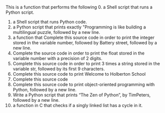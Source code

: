 This is a function that performs the following
0. a Shell script that runs a Python script.
1. a Shell script that runs Python code.
2. a Python script that prints exactly "Programming is like building a multilingual puzzle, followed by a new line.
3. a function that Complete this source code in order to print the integer stored in the variable number, followed by Battery street, followed by a new line.
4. Complete the source code in order to print the float stored in the variable number with a precision of 2 digits.
5. Complete this source code in order to print 3 times a string stored in the variable str, followed by its first 9 characters.
6. Complete this source code to print Welcome to Holberton School
7. Complete this source code
8. Complete this source code to print object-oriented programming with Python, followed by a new line.
9. Write a Python script that prints “The Zen of Python”, by TimPeters, followed by a new line.
10.  a function in C that checks if a singly linked list has a cycle in it.
